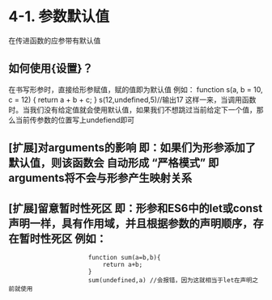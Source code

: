 #  4-1. 参数默认值
在传进函数的应参带有默认值

## 如何使用{设置}？
  在书写形参时，直接给形参赋值，赋的值即为默认值 例如：
             function s(a, b = 10, c = 12) {
                         return a + b + c;
                               }
                        s(12,undefined,5)//输出17
  这样一来，当调用函数时。当我们没有给定值就会使用默认值，如果我们不想跳过当前给定下一个值，那么当前传参数的位置写上undefiend即可

## [扩展]对arguments的影响 即：如果们为形参添加了默认值，则该函数会 自动形成 “严格模式” 即 arguments将不会与形参产生映射关系

## [扩展]留意暂时性死区  即：形参和ES6中的let或const声明一样，具有作用域，并且根据参数的声明顺序，存在暂时性死区  例如：
                          function sum(a=b,b){
                              return a+b;
                          }
                          sum(undefined,a) //会报错，因为这就相当于let在声明之前就使用  
